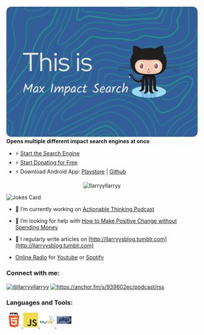![Header](./header.png)<br />
<b>Opens multiple different impact search engines at once</b>

- ⚡ [Start the Search Engine](https://llarryyllarryy.github.io/Max-Impact-Search/?)
- ⚡ [Start Donating for Free](https://llarryyllarryy.github.io/nocostdonate/)
- ⚡ Download Android App: [Playstore](https://play.google.com/store/apps/details?id=com.larry.maximpactsearch) | [Github](https://github.com/llarryyllarryy/Max-Impact-Search/raw/main/androidapp/bin/app-release.apk)

<p align="center">
 <img src="https://komarev.com/ghpvc/?username=llarryyllarryy&label=Profile%20views&color=0e75b6&style=flat" alt="llarryyllarryy" /> </p>

<!-- Markdown -->

![Jokes Card](https://readme-jokes.vercel.app/api)


- 🔭 I’m currently working on [Actionable Thinking Podcast](https://imdb.com/title/tt19849624/)

- 🤝 I’m looking for help with [How to Make Positive Change without Spending Money](https://www.wikihow.com/Make-Positive-Change-without-Spending-Money)

- 📝 I regularly write articles on [http://llarryysblog.tumblr.com](http://llarryysblog.tumblr.com)

- [Online Radio](https://station.voscast.com/62927054b6621/) for [Youtube](https://www.youtube.com/channel/UCyc2T7knpQdlopgfMCwR_eA/playlists) or [Spotify](https://www.sharedplaylists.com/u/llarryyllarryy/playlists)



<h3 align="left">Connect with me:</h3>
<p align="left">
<a href="https://medium.com/@llarryyllarryy" target="blank"><img align="center" src="https://raw.githubusercontent.com/rahuldkjain/github-profile-readme-generator/master/src/images/icons/Social/medium.svg" alt="@llarryyllarryy" height="30" width="40" /></a>
<a href="https://anchor.fm/s/939602ec/podcast/rss" target="blank"><img align="center" src="https://raw.githubusercontent.com/rahuldkjain/github-profile-readme-generator/master/src/images/icons/Social/rss.svg" alt="https://anchor.fm/s/939602ec/podcast/rss" height="30" width="40" /></a>
</p>

<h3 align="left">Languages and Tools:</h3>
<p align="left"> <a href="https://www.w3.org/html/" target="_blank" rel="noreferrer"> <img src="https://raw.githubusercontent.com/devicons/devicon/master/icons/html5/html5-original-wordmark.svg" alt="html5" width="40" height="40"/> </a> <a href="https://developer.mozilla.org/en-US/docs/Web/JavaScript" target="_blank" rel="noreferrer"> <img src="https://raw.githubusercontent.com/devicons/devicon/master/icons/javascript/javascript-original.svg" alt="javascript" width="40" height="40"/> </a> <a href="https://www.mysql.com/" target="_blank" rel="noreferrer"> <img src="https://raw.githubusercontent.com/devicons/devicon/master/icons/mysql/mysql-original-wordmark.svg" alt="mysql" width="40" height="40"/> </a> <a href="https://www.php.net" target="_blank" rel="noreferrer"> <img src="https://raw.githubusercontent.com/devicons/devicon/master/icons/php/php-original.svg" alt="php" width="40" height="40"/> </a> </p>

